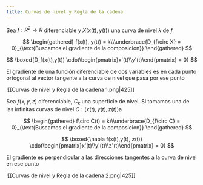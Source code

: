 ```yaml
---
title: Curvas de nivel y Regla de la cadena
---
```


Sea $f: R^2\to R$ diferenciable y $X(x(t), y(t))$ una curva de nivel $k$ de $f$

$$
\begin{gathered}
f(x(t), y(t)) = k\\\underbrace{D_{f\circ X} = 0}_{\text{Buscamos el gradiente de la composicion}}
\end{gathered}
$$

$$
\boxed{D_f(x(t),y(t)) \cdot\begin{pmatrix}x'(t)\\y'(t)\end{pmatrix} = 0}
$$

El gradiente de una función diferenciable de dos variables es en cada punto ortogonal al vector tangente a la curva de nivel que pasa por ese punto

![[Curvas de nivel y Regla de la cadena 1.png|425]]

Sea $f(x,y,z)$ diferenciable, $C_k$ una superficie de nivel. Si tomamos una de las infinitas curvas de nivel $C:(x(t), y(t), z(t))$a

$$
\begin{gathered}
f\circ C(t) = k\\\underbrace{D_{f\circ C} = 0}_{\text{Buscamos el gradiente de la composicion}}
\end{gathered}
$$

$$
\boxed{\nabla f(x(t),y(t), z(t)) \cdot\begin{pmatrix}x'(t)\\y'(t)\\z'(t)\end{pmatrix} = 0}
$$

El gradiente es perpendicular a las direcciones tangentes a la curva de nivel en ese punto

![[Curvas de nivel y Regla de la cadena 2.png|425]]
